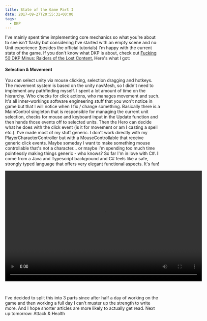 ```yaml
---
title: State of the Game Part I
date: 2017-09-27T20:55:31+00:00
tags:
  - DKP
---
```

I've mainly spent time implementing core mechanics so what you're about to see isn't flashy but considering I've started with an empty scene and no Unit experience (besides the official tutorials) I'm happy with the current state of the game. If you don't know what DKP is about, check out [Fucking 50 DKP Minus: Raiders of the Lost Content.](http://manuel-huber.de/2017/09/25/fucking-50-dkp-minus-raiders-of-the-lost-content/) Here's what I got:

#### Selection & Movement

You can select unity via mouse clicking, selection dragging and hotkeys. The movement system is based on the unity navMesh, so I didn't need to implement any pathfinding myself. I spent a lot amount of time on the hierarchy. Who checks for click actions, who manages movement and such. It's all inner-workings software engineering stuff that you won't notice in game but that I will notice when I fix / change something. Basically there is a MainControl singleton that is responsible for managing the current unit selection, checks for mouse and keyboard input in the Update function and then hands those events off to selected units. Then the Hero can decide what he does with the click event (is it for movement or am I casting a spell etc.). I've made most of my stuff generic. I don't work directly with my PlayerCharacterController but with a MouseControllable that receive generic click events. Maybe someday I want to make something mouse controllable that's not a character... or maybe I'm spending too much time pointlessly making things generic - who knows? So far I'm in love with C#. I come from a Java and Typescript background and C# feels like a safe, strongly typed language that offers very elegant functional aspects. It's fun!

<div style="width: 640px;" class="wp-video">
  <!--[if lt IE 9]><![endif]--><video class="wp-video-shortcode" id="video-110-1" width="640" height="360" loop="1" autoplay="1" preload="metadata" controls="controls"><source type="video/mp4" src="http://manuel-huber.de/wp-content/uploads/2017/09/2017-09-25-20-20-34.mp4?_=1" />
  
  <a href="http://manuel-huber.de/wp-content/uploads/2017/09/2017-09-25-20-20-34.mp4">http://manuel-huber.de/wp-content/uploads/2017/09/2017-09-25-20-20-34.mp4</a></video>
</div>

&nbsp;

I've decided to split this into 3 parts since after half a day of working on the game and then working a full day I can't muster up the strength to write more. And I hope shorter articles are more likely to actually get read. Next up tomorrow: Attack & Health
